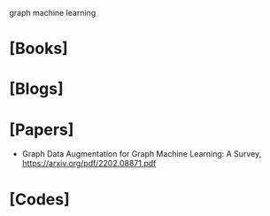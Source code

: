 graph machine learning

# [Books]


# [Blogs]


# [Papers]
+ Graph Data Augmentation for Graph Machine Learning: A Survey, https://arxiv.org/pdf/2202.08871.pdf


# [Codes]
